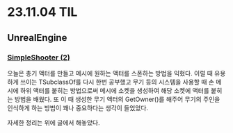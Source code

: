 # 23.11.04 TIL

## UnrealEngine

### [SimpleShooter (2)](</Unreal%20Engine/실습/SimpleShooter/SimpleShooter%20(2).md>)

오늘은 총기 액터를 만들고 메시에 원하는 액터를 스폰하는 방법을 익혔다. 이럴 때 유용하게 쓰이는 TSubclassOf를 다시 한번 공부했고 무기 등의 시스템을 사용할 때 손 메시에 하위 액터를 붙히는 방법으로써 메시에 소켓을 생성하여 해당 소켓에 액터를 붙히는 방법을 배웠다. 또 이 때 생성한 무기 액터의 GetOwner()를 해주어 무기의 주인을 인식하게 하는 방법이 꽤나 중요하다는 생각이 들었었다.

자세한 정리는 위에 글에서 해놓았다.

